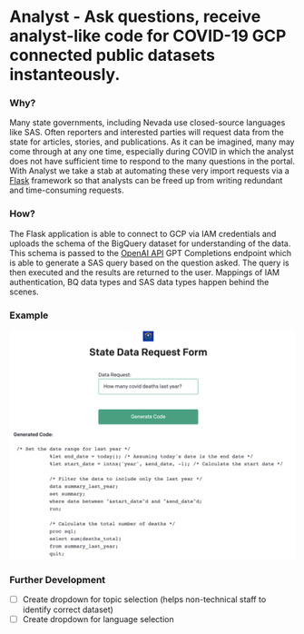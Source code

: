 # Analyst - Ask questions, receive analyst-like code for COVID-19 GCP connected public datasets instanteously.

### Why?
Many state governments, including Nevada use closed-source languages like SAS. Often reporters and interested parties will request data from the state for articles, stories, and publications. As it can be imagined, many may come through at any one time, especially during COVID in which the analyst does not have sufficient time to respond to the many questions in the portal. With Analyst we take a stab at automating these very import requests via a [Flask](https://flask.palletsprojects.com/en/2.0.x/) framework so that analysts can be freed up from writing redundant and time-consuming requests.

### How?
The Flask application is able to connect to GCP via IAM credentials and uploads the schema of the BigQuery dataset for understanding of the data. This schema is passed to the [OpenAI API](https://beta.openai.com/docs/quickstart) GPT Completions endpoint which is able to generate a SAS query based on the question asked. The query is then executed and the results are returned to the user.
Mappings of IAM authentication, BQ data types and SAS data types happen behind the scenes.

### Example
![ExampleRequest](./static/ExampleRequest.png)

### Further Development
- [ ] Create dropdown for topic selection (helps non-technical staff to identify correct dataset)
- [ ] Create dropdown for language selection